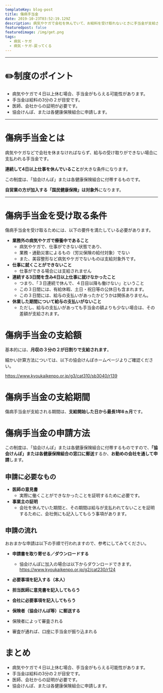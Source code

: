 ```yaml
---
templateKey: blog-post
title: 傷病手当金
date: 2019-10-23T03:52:19.129Z
description: 病気やケガで会社を休んでいて、お給料を受け取れないときに手当金が支給されます。
featuredpost: false
featuredimage: /img/get.png
tags:
  - 病気・ケガ
  - 病気・ケガ-戻ってくる
---
```

- - -

# ✏️制度のポイント

* 病気やケガで４日以上休む場合、手当金がもらえる可能性があります。
* 手当金は給料の3分の２が目安です。
* 医師、会社からの証明が必要です。
* 協会けんぽ、または各健康保険組合に申請します。



- - -

# 傷病手当金とは

病気やケガなどで会社を休まなければならず、給与の受け取りができない場合に支払われる手当金です。

**連続して4日以上仕事を休んでいること**が大きな条件になります。

この制度は、「協会けんぽ」または各健康保険組合に付帯するものです。

**自営業の方が加入する「国民健康保険」は対象外**になります。

- - -

# 傷病手当金を受け取る条件

傷病手当金を受け取るためには、以下の要件を満たしている必要があります。

* **業務外の病気やケガで療養中であること**
  * 病気やケガで、仕事ができない状態であり、
  * 業務・通勤災害によるもの（労災保険の給付対象）でない
  * また、美容整形など病気やケガでないものは支給対象外です。
* **仕事に就くことができないこと**
  * 仕事ができる場合には支給されません
* **連続する3日間を含み4日以上仕事に就けなかったこと**
  * つまり、「３日連続で休んで、４日目以降も働けない」ということ
  * この３日間には、有給休暇、土日・祝日等の公休日も含まれます。
  * この３日間には、給与の支払いがあったかどうかは関係ありません。
* **休業した期間について給与の支払いがないこと**
  * ただし、給与の支払いがあっても手当金の額よりも少ない場合は、その差額が支給されます。

# 傷病手当金の支給額

基本的には、**月収の３分の２が日割りで支給されます**。

細かい計算方法については、以下の協会けんぽホームページよりご確認ください。

<https://www.kyoukaikenpo.or.jp/g3/cat310/sb3040/r139>

# 傷病手当金の支給期間

傷病手当金が支給される期間は、**支給開始した日から最長1年6ヵ月**です。

# 傷病手当金の申請方法

この制度は、「協会けんぽ」または各健康保険組合に付帯するものですので、**「協会けんぽ」または各健康保険組合の窓口に郵送**するか、**お勤めの会社を通して申請**します。

## 申請に必要なもの

* **医師の意見書**
  * 実際に働くことができなかったことを証明するために必要です。
* **事業主の証明**
  * 会社を休んでいた期間と、その期間は給与が支払われてないことを証明するために、会社側にも記入してもらう事項があります。

## 申請の流れ

おおまかな申請は以下の手順で行われますので、参考にしてみてください。

* **申請書を取り寄せる／ダウンロードする**
  * 協会けんぽに加入の場合は以下からダウンロードできます。
  <https://www.kyoukaikenpo.or.jp/g2/cat230/r124>
* **必要事項を記入する（本人）**
* **担当医師に意見書を記入してもらう**
* **会社に必要事項を記入してもらう**
* **保険者（協会けんぽ等）に郵送する**



* 保険者によって審査される
* 審査が通れば、口座に手当金が振り込まれる



# まとめ

* 病気やケガで４日以上休む場合、手当金がもらえる可能性があります。
* 手当金は給料の3分の２が目安です。
* 医師、会社からの証明が必要です。
* 協会けんぽ、または各健康保険組合に申請します。
